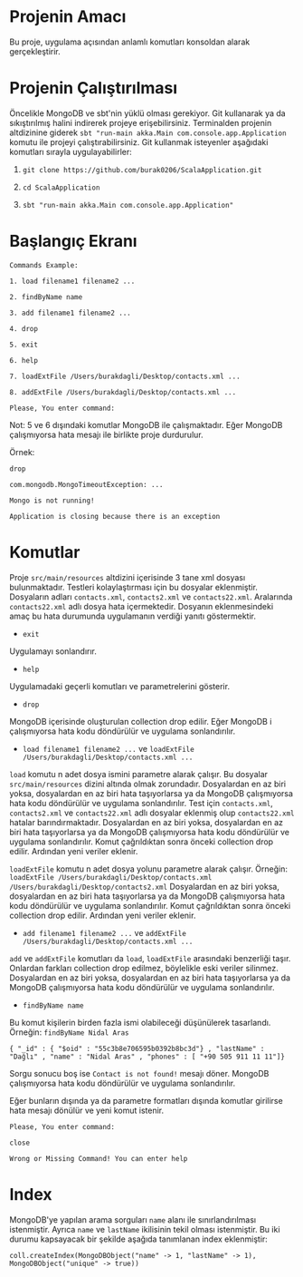 # Projenin Amacı

Bu proje, uygulama açısından anlamlı komutları konsoldan alarak gerçekleştirir.

# Projenin Çalıştırılması

Öncelikle MongoDB ve sbt'nin yüklü olması gerekiyor. Git kullanarak ya da sıkıştırılmış halini indirerek projeye erişebilirsiniz.
Terminalden projenin altdizinine giderek ```sbt "run-main akka.Main com.console.app.Application``` komutu ile projeyi çalıştırabilirsiniz. Git kullanmak isteyenler aşağıdaki komutları sırayla uygulayabilirler:

1. ```git clone https://github.com/burak0206/ScalaApplication.git```

2. ```cd ScalaApplication```

3. ```sbt "run-main akka.Main com.console.app.Application"```

# Başlangıç Ekranı

```Commands Example:```

```1. load filename1 filename2 ...```

```2. findByName name```

```3. add filename1 filename2 ...```

```4. drop```

```5. exit```

```6. help```

```7. loadExtFile /Users/burakdagli/Desktop/contacts.xml ...```

```8. addExtFile /Users/burakdagli/Desktop/contacts.xml ...```

```Please, You enter command:```

Not: 5 ve 6 dışındaki komutlar MongoDB ile çalışmaktadır. Eğer MongoDB çalışmıyorsa hata mesajı ile birlikte proje durdurulur.

Örnek:

`drop`

`com.mongodb.MongoTimeoutException: ... `

`Mongo is not running!`

`Application is closing because there is an exception`

# Komutlar

Proje `src/main/resources` altdizini içerisinde 3 tane xml dosyası bulunmaktadır. Testleri kolaylaştırması için bu dosyalar eklenmiştir. Dosyaların adları `contacts.xml`, `contacts2.xml` ve `contacts22.xml`. Aralarında `contacts22.xml` adlı dosya hata içermektedir. Dosyanın eklenmesindeki amaç bu hata durumunda uygulamanın verdiği yanıtı göstermektir.

* `exit`

Uygulamayı sonlandırır.

* `help`

Uygulamadaki geçerli komutları ve parametrelerini gösterir.

* `drop`

MongoDB içerisinde oluşturulan collection drop edilir. Eğer MongoDB i çalışmıyorsa hata kodu döndürülür ve uygulama sonlandırılır.

* `load filename1 filename2 ...` ve `loadExtFile /Users/burakdagli/Desktop/contacts.xml ...`

`load` komutu n adet dosya ismini parametre alarak çalışır. Bu dosyalar `src/main/resources` dizini altında olmak zorundadır. Dosyalardan en az biri yoksa, dosyalardan en az biri hata taşıyorlarsa ya da MongoDB  çalışmıyorsa hata kodu döndürülür ve uygulama sonlandırılır. Test için `contacts.xml`, `contacts2.xml` ve `contacts22.xml` adlı dosyalar eklenmiş olup `contacts22.xml` hatalar barındırmaktadır. Dosyalardan en az biri yoksa, dosyalardan en az biri hata taşıyorlarsa ya da MongoDB  çalışmıyorsa hata kodu döndürülür ve uygulama sonlandırılır. Komut çağrıldıktan sonra önceki collection drop edilir. Ardından yeni veriler eklenir.

`loadExtFile` komutu n adet dosya yolunu parametre alarak çalışır. Örneğin:
`loadExtFile /Users/burakdagli/Desktop/contacts.xml /Users/burakdagli/Desktop/contacts2.xml`
Dosyalardan en az biri yoksa, dosyalardan en az biri hata taşıyorlarsa ya da MongoDB  çalışmıyorsa hata kodu döndürülür ve uygulama sonlandırılır. Komut çağrıldıktan sonra önceki collection drop edilir. Ardından yeni veriler eklenir.

* `add filename1 filename2 ...` ve `addExtFile /Users/burakdagli/Desktop/contacts.xml ...`

`add` ve `addExtFile` komutları da `load`, `loadExtFile` arasındaki benzerliği taşır. Onlardan farkları collection drop edilmez, böylelikle eski veriler silinmez. Dosyalardan en az biri yoksa, dosyalardan en az biri hata taşıyorlarsa ya da MongoDB  çalışmıyorsa hata kodu döndürülür ve uygulama sonlandırılır.

* `findByName name`
 
Bu komut kişilerin birden fazla ismi olabileceği düşünülerek tasarlandı. Örneğin: `findByName Nidal Aras`

`{ "_id" : { "$oid" : "55c3b8e706595b0392b8bc3d"} , "lastName" : "Dağlı" , "name" : "Nidal Aras" , "phones" : [ "+90 505 911 11 11"]}`

 Sorgu sonucu boş ise `Contact is not found!` mesajı döner.
 MongoDB  çalışmıyorsa hata kodu döndürülür ve uygulama sonlandırılır.


Eğer bunların dışında ya da parametre formatları dışında komutlar girilirse hata mesajı dönülür ve yeni komut istenir.

`Please, You enter command:`

`close`

`Wrong or Missing Command! You can enter help`

# Index

MongoDB'ye yapılan arama sorguları `name` alanı ile sınırlandırılması istenmiştir. Ayrıca `name` ve `lastName` ikilisinin tekil olması istenmiştir. Bu iki durumu kapsayacak bir şekilde aşağıda tanımlanan index eklenmiştir:

`coll.createIndex(MongoDBObject("name" -> 1, "lastName" -> 1), MongoDBObject("unique" -> true))`
